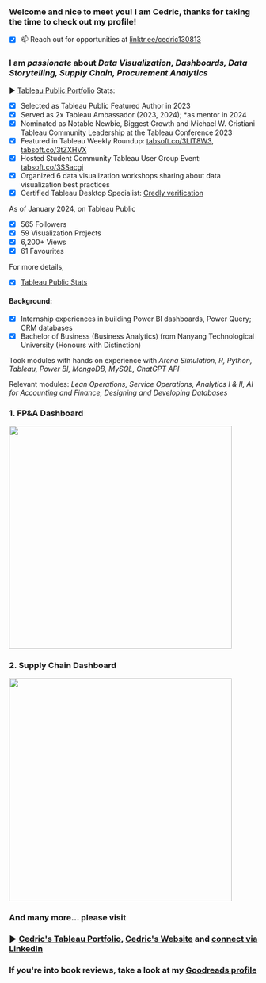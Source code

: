 <h3 align="left">Welcome and nice to meet you! I am Cedric, thanks for taking the time to check out my profile!</h3>

- [x] 📫 Reach out for opportunities at [linktr.ee/cedric130813](http://linktr.ee/cedric130813)

### I am *passionate* about *Data Visualization, Dashboards, Data Storytelling, Supply Chain, Procurement Analytics*

▶ [Tableau Public Portfolio](https://public.tableau.com/app/profile/cedric130813)
Stats: 
- [x] Selected as Tableau Public Featured Author in 2023
- [x] Served as 2x Tableau Ambassador (2023, 2024); *as mentor in 2024
- [x] Nominated as Notable Newbie, Biggest Growth and Michael W. Cristiani Tableau Community Leadership at the Tableau Conference 2023
- [x] Featured in Tableau Weekly Roundup: [tabsoft.co/3LIT8W3](tabsoft.co/3LIT8W3), [tabsoft.co/3tZXHVX](tabsoft.co/3tZXHVX)
- [x] Hosted Student Community Tableau User Group Event: [tabsoft.co/3SSacgi](tabsoft.co/3SSacgi)
- [x] Organized 6 data visualization workshops sharing about data visualization best practices
- [x] Certified Tableau Desktop Specialist: [Credly verification](https://www.credly.com/badges/7463ff43-f053-4a31-9f08-5fd054a34206)

As of January 2024, on Tableau Public
- [x] 565 Followers 
- [x] 59 Visualization Projects
- [x] 6,200+ Views
- [x] 61 Favourites 

For more details,
- [x] [Tableau Public Stats](https://public.tableau.com/app/profile/cedric130813/viz/TableauPublicStats_16942428002280/Stats)

#### Background:
- [x] Internship experiences in building Power BI dashboards, Power Query; CRM databases
- [x] Bachelor of Business (Business Analytics) from Nanyang Technological University (Honours with Distinction) 

Took modules with hands on experience with *Arena Simulation, R, Python, Tableau, Power BI, MongoDB, MySQL, ChatGPT API*

Relevant modules: *Lean Operations, Service Operations, Analytics I & II, AI for Accounting and Finance, Designing and Developing Databases*

### 1. FP&A Dashboard
<a href="https://public.tableau.com/app/profile/cedric130813" target="_blank"><img src='https://github.com/cedric130813/SQL-DataViz/blob/d03caefadd15eea9c09890cf38381165a6ea4dd4/Tableau/FP&A%20Dashboard%20(1).png' width='450'></a>

### 2. Supply Chain Dashboard
<a href="https://public.tableau.com/app/profile/cedric130813" target="_blank"><img src='https://assets-global.website-files.com/626e3f90d87e459d91f51dd5/6448f949d9cba40342dd5f7d_Front%20(4).png' width='450'></a>

### And many more... please visit 
### ▶ [Cedric's Tableau Portfolio](https://public.tableau.com/app/profile/cedric130813), [Cedric's Website](https://cedric130813.webflow.io) and [connect via LinkedIn](https://www.linkedin.com/in/cedric130813/)

### If you're into book reviews, take a look at my [Goodreads profile](https://www.goodreads.com/user/show/35830761-cedric)
